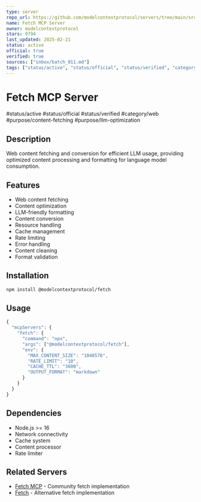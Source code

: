 ```yaml
---
type: server
repo_url: https://github.com/modelcontextprotocol/servers/tree/main/src/fetch
name: Fetch MCP Server
owner: modelcontextprotocol
stars: 9794
last_updated: 2025-02-21
status: active
official: true
verified: true
sources: ["inbox/batch_011.md"]
tags: ["status/active", "status/official", "status/verified", "category/web", "purpose/content-fetching", "purpose/llm-optimization"]
---
```


# Fetch MCP Server

#status/active #status/official #status/verified #category/web #purpose/content-fetching #purpose/llm-optimization

## Description

Web content fetching and conversion for efficient LLM usage, providing optimized content processing and formatting for language model consumption.

## Features

- Web content fetching
- Content optimization
- LLM-friendly formatting
- Content conversion
- Resource handling
- Cache management
- Rate limiting
- Error handling
- Content cleaning
- Format validation

## Installation

```bash
npm install @modelcontextprotocol/fetch
```

## Usage

```javascript
{
  "mcpServers": {
    "fetch": {
      "command": "npx",
      "args": ["@modelcontextprotocol/fetch"],
      "env": {
        "MAX_CONTENT_SIZE": "1048576",
        "RATE_LIMIT": "10",
        "CACHE_TTL": "3600",
        "OUTPUT_FORMAT": "markdown"
      }
    }
  }
}
```

## Dependencies

- Node.js >= 16
- Network connectivity
- Cache system
- Content processor
- Rate limiter

## Related Servers

- [Fetch MCP](https://github.com/zcaceres/fetch-mcp) - Community fetch implementation
- [Fetch](https://github.com/kazuph/mcp-fetch) - Alternative fetch implementation